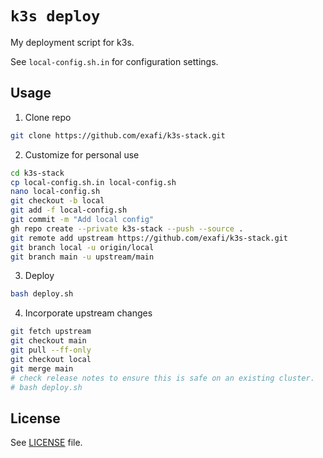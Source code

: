 # `k3s deploy`

My deployment script for k3s.

See `local-config.sh.in` for configuration settings.

## Usage

1) Clone repo

```bash
git clone https://github.com/exafi/k3s-stack.git
```

2) Customize for personal use

```bash
cd k3s-stack
cp local-config.sh.in local-config.sh
nano local-config.sh
git checkout -b local
git add -f local-config.sh
git commit -m "Add local config"
gh repo create --private k3s-stack --push --source .
git remote add upstream https://github.com/exafi/k3s-stack.git
git branch local -u origin/local
git branch main -u upstream/main
```

3) Deploy

```bash
bash deploy.sh
```

4) Incorporate upstream changes

```bash
git fetch upstream
git checkout main
git pull --ff-only
git checkout local
git merge main
# check release notes to ensure this is safe on an existing cluster.
# bash deploy.sh
```

## License

See [LICENSE](./LICENSE) file.
